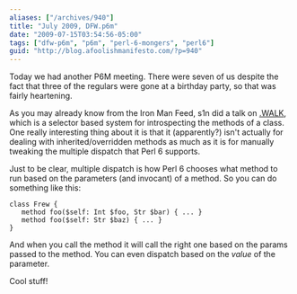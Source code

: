 ```yaml
---
aliases: ["/archives/940"]
title: "July 2009, DFW.p6m"
date: "2009-07-15T03:54:56-05:00"
tags: ["dfw-p6m", "p6m", "perl-6-mongers", "perl6"]
guid: "http://blog.afoolishmanifesto.com/?p=940"
---
```

Today we had another P6M meeting. There were seven of us despite the fact that three of the regulars were gone at a birthday party, so that was fairly heartening.

As you may already know from the Iron Man Feed, s1n did a talk on [.WALK](http://s1n.dyndns.org/index.php/2009/07/13/walk-this-way/), which is a selector based system for introspecting the methods of a class. One really interesting thing about it is that it (apparently?) isn't actually for dealing with inherited/overridden methods as much as it is for manually tweaking the multiple dispatch that Perl 6 supports.

Just to be clear, multiple dispatch is how Perl 6 chooses what method to run based on the parameters (and invocant) of a method. So you can do something like this:

    class Frew {
       method foo($self: Int $foo, Str $bar) { ... }
       method foo($self: Str $baz) { ... }
    }

And when you call the method it will call the right one based on the params passed to the method. You can even dispatch based on the _value_ of the parameter.

Cool stuff!
